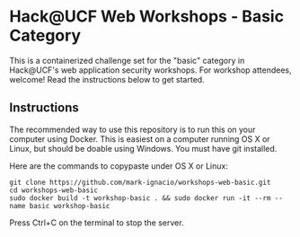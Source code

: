 # Hack@UCF Web Workshops - Basic Category

This is a containerized challenge set for the "basic" category in Hack@UCF's web application security workshops. For workshop attendees, welcome! Read the instructions below to get started.

## Instructions

The recommended way to use this repository is to run this on your computer using Docker. This is easiest on a computer running OS X or Linux, but should be doable using Windows. You must have git installed.

Here are the commands to copypaste under OS X or Linux:

```
git clone https://github.com/mark-ignacio/workshops-web-basic.git
cd workshops-web-basic
sudo docker build -t workshop-basic . && sudo docker run -it --rm --name basic workshop-basic
```

Press Ctrl+C on the terminal to stop the server.
